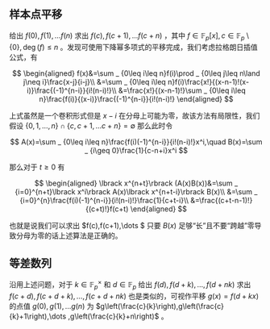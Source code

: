 ## 样本点平移

给出 $f(0),f(1),\dots f(n)$ 求出 $f(c),f(c+1),\dots f(c+n)$ ，其中 $f\in\mathbb{F} _ p\lbrack x\rbrack,c\in\mathbb{F} _ p\setminus \lbrace 0\rbrace ,\deg(f)\leq n$ 。发现可使用下降幂多项式的平移完成，我们考虑拉格朗日插值公式，有

$$
\begin{aligned}
f(x)&=\sum _ {0\leq i\leq n}f(i)\prod _ {0\leq j\leq n\land j\neq i}\frac{x-j}{i-j}\\
&=\sum _ {0\leq i\leq n}f(i)\frac{x!}{(x-n-1)!(x-i)}\frac{(-1)^{n-i}}{i!(n-i)!}\\
&=\frac{x!}{(x-n-1)!}\sum _ {0\leq i\leq n}\frac{f(i)}{(x-i)}\frac{(-1)^{n-i}}{i!(n-i)!}
\end{aligned}
$$

上式虽然是一个卷积形式但是 $x-i$ 在分母上可能为零，故该方法有局限性，我们假设 $\lbrace 0,1,\dots ,n\rbrace \cap\lbrace c,c+1,\dots c+n\rbrace =\emptyset$ 那么此时令

$$
A(x)=\sum _ {0\leq i\leq n}\frac{f(i)(-1)^{n-i}}{i!(n-i)!}x^i,\quad B(x)=\sum _ {i\geq 0}\frac{1}{c-n+i}x^i
$$

那么对于 $t\geq 0$ 有

$$
\begin{aligned}
\lbrack x^{n+t}\rbrack (A(x)B(x))&=\sum _ {i=0}^{n+t}\lbrack x^i\rbrack A(x)\lbrack x^{n+t-i}\rbrack B(x)\\
&=\sum _ {i=0}^{n}\frac{f(i)(-1)^{n-i}}{i!(n-i)!}\frac{1}{c+t-i}\\
&=\frac{(c+t-n-1)!}{(c+t)!}f(c+t)
\end{aligned}
$$

也就是说我们可以求出 $f(c),f(c+1),\dots $ 只要 $B(x)$ 足够“长”且不要“跨越”零导致分母为零的话上述算法是正确的。

## 等差数列

沿用上述问题，对于 $k\in\mathbb{F} _ p^{\times}$ 和 $d\in\mathbb{F} _ p$ 给出 $f(d),f(d+k),\dots ,f(d+nk)$ 求出 $f(c+d),f(c+d+k),\dots ,f(c+d+nk)$ 也是类似的，可视作平移 $g(x)=f(d+kx)$ 的点值 $g(0),g(1),\dots g(n)$ 为 $g\left(\frac{c}{k}\right),g\left(\frac{c}{k}+1\right),\dots ,g\left(\frac{c}{k}+n\right)$ 。